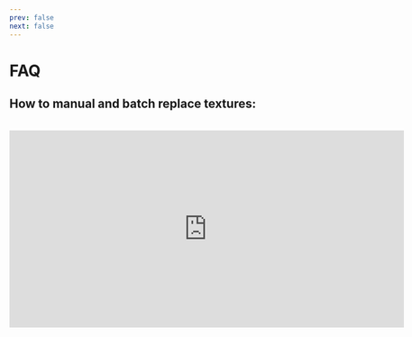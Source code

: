 ```yaml
---
prev: false
next: false
---
```

# FAQ
## How to manual and batch replace textures:

<br>

<iframe width="700" height="350" src="https://www.youtube.com/embed/ZgKia6EozG4?si=-5WcW1zVB-sE6V3D" title="YouTube video player" frameborder="0" allow="accelerometer; autoplay; clipboard-write; encrypted-media; gyroscope; picture-in-picture; web-share" allowfullscreen></iframe>